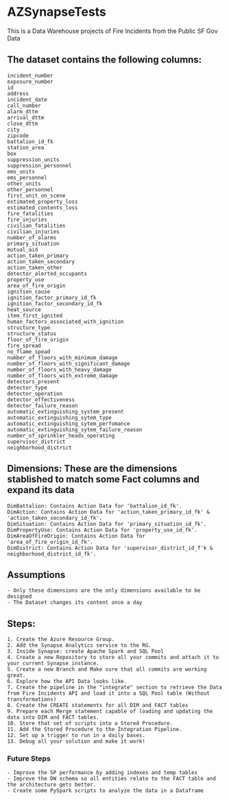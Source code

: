# AZSynapseTests

This is a Data Warehouse projects of Fire Incidents from the Public SF Gov Data

## The dataset contains the following columns:
	incident_number
	exposure_number
	id
	address
	incident_date
	call_number
	alarm_dttm
	arrival_dttm
	close_dttm
	city
	zipcode
	battalion_id_fk
	station_area
	box
	suppression_units
	suppression_personnel
	ems_units
	ems_personnel
	other_units
	other_personnel
	first_unit_on_scene
	estimated_property_loss
	estimated_contents_loss
	fire_fatalities
	fire_injuries
	civilian_fatalities
	civilian_injuries
	number_of_alarms
	primary_situation
	mutual_aid
	action_taken_primary
	action_taken_secondary
	action_taken_other
	detector_alerted_occupants
	property_use
	area_of_fire_origin
	ignition_cause
	ignition_factor_primary_id_fk
	ignition_factor_secondary_id_fk
	heat_source
	item_first_ignited
	human_factors_associated_with_ignition
	structure_type
	structure_status
	floor_of_fire_origin
	fire_spread
	no_flame_spead
	number_of_floors_with_minimum_damage
	number_of_floors_with_significant_damage
	number_of_floors_with_heavy_damage
	number_of_floors_with_extreme_damage
	detectors_present
	detector_type
	detector_operation
	detector_effectiveness
	detector_failure_reason
	automatic_extinguishing_system_present
	automatic_extinguishing_sytem_type
	automatic_extinguishing_sytem_perfomance
	automatic_extinguishing_sytem_failure_reason
	number_of_sprinkler_heads_operating
	supervisor_district
	neighborhood_district

## Dimensions: These are the dimensions stablished to match some Fact columns and expand its data
	DimBattalion: Contains Action Data for 'battalion_id_fk'.
	DimAction: Contains Action Data for 'action_taken_primary_id_fk' & 'action_taken_secondary_id_fk'.
	DimSituation: Contains Action Data for 'primary_situation_id_fk'.
	DimPropertyUse: Contains Action Data for 'property_use_id_fk'.
	DimAreaOfFireOrigin: Contains Action Data for 'area_of_fire_origin_id_fk'.
	DimDistrict: Contains Action Data for 'supervisor_district_id_f'k & neighborhood_district_id_fk'.
	
## Assumptions
	- Only these dimensions are the only dimensions available to be designed
	- The Dataset changes its content once a day

## Steps:
	1. Create the Azure Resource Group.
	2. Add the Synapse Analytics service to the RG.
	3. Inside Synapse: create Apache Spark and SQL Pool
	4. Create a new Repository to store all your commits and attach it to your current Synapse instance.
	5. Create a new Branch and Make sure that all commits are working great.
	6. Explore how the API Data looks like.
	7. Create the pipeline in the "integrate" section to retrieve the Data from Fire Incidents API and load it into a SQL Pool table (Without transformations)
	8. Create the CREATE statements for all DIM and FACT tables
	9. Prepare each Merge statement capable of loading and updating the data into DIM and FACT tables.
	10. Store that set of scripts into a Stored Procedure.
	11. Add the Stored Procedure to the Integration Pipeline.
	12. Set up a trigger to run in a daily bases.
	13. Debug all your solution and make it work!
	
### Future Steps
	- Improve the SP performance by adding indexes and temp tables
	- Improve the DW schema so all entities relate to the FACT table and the architecture gets better.
	- Create some PySpark scripts to analyze the data in a Dataframe
	
	
